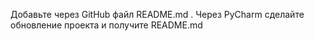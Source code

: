 Добавьте через GitHub файл 
README.md
.
Через PyCharm сделайте обновление проекта и получите 
README.md
